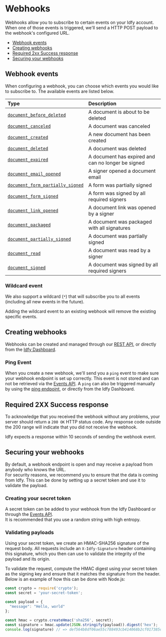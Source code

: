 # Webhooks

Webhooks allow you to subscribe to certain events on your Idfy account. When one of those events is triggered, we'll send a HTTP POST payload to the webhook's configured URL.

* [Webhook events](webhooks.md#webhook-events)
* [Creating webhooks](webhooks.md#creating-webhooks)
* [Required 2xx Success response](webhooks.md#required-2xx-success-response)
* [Securing your webhooks](webhooks.md#securing-your-webhooks)

## Webhook events

When configuring a webhook, you can choose which events you would like to subscribe to. The available events are listed below.

| Type | Description |
| :--- | :--- |
| [`document_before_deleted`](./#documentbeforedeletedevent) | A document is about to be deleted |
| [`document_canceled`](./#documentcanceledevent) | A document was canceled |
| [`document_created`](./#documentcreatedevent) | A new document has been created |
| [`document_deleted`](./#documentdeletedevent) | A document was deleted |
| [`document_expired`](./#documentexpiredevent) | A document has expired and can no longer be signed |
| [`document_email_opened`](./#documentemailopenedevent) | A signer opened a document email |
| [`document_form_partially_signed`](./#documentformpartiallysignedevent) | A form was partially signed |
| [`document_form_signed`](./#documentformsignedevent) | A form was signed by all required signers |
| [`document_link_opened`](./#documentlinkopenedevent) | A document link was opened by a signer |
| [`document_packaged`](./#documentpackagedevent) | A document was packaged with all signatures |
| [`document_partially_signed`](./#documentpartiallysignedevent) | A document was partially signed |
| [`document_read`](./#documentreadevent) | A document was read by a signer |
| [`document_signed`](./#documentsignedevent) | A document was signed by all required signers |

### Wildcard event

We also support a wildcard \(`*`\) that will subscribe you to all events \(including all new events in the future\).

Adding the wildcard event to an existing webhook will remove the existing specific events.

## Creating webhooks

Webhooks can be created and managed through our [REST API](https://developer.idfy.io/api#tag/Webhooks), or directly from the [Idfy Dashboard](https://dashboard.idfy.io).

### Ping Event

When you create a new webhook, we'll send you a `ping` event to make sure your webhook endpoint is set up correctly. This event is not stored and can not be retrieved via the [Events API](http://event-test.idfy.io/#tag/Webhooks). A `ping` can also be triggered manually by using the [ping endpoint](http://event-test.idfy.io/#operation/Webhooks_PingWebhook), or directly from the Idfy Dashboard.

## Required 2XX Success response

To acknowledge that you received the webhook without any problems, your server should return a `200 OK` HTTP status code. Any response code outside the 200 range will indicate that you did not receive the webhook.

Idfy expects a response within 10 seconds of sending the webhook event.

## Securing your webhooks

By default, a webhook endpoint is open and may receive a payload from anybody who knows the URL.  
For security reasons, we recommend you to ensure that the data is coming from Idfy. This can be done by setting up a secret token and use it to validate the payload.

### Creating your secret token

A secret token can be added to your webhook from the Idfy Dashboard or through the [Events API](http://event-test.idfy.io/#tag/Webhooks).  
It is recommended that you use a random string with high entropy.

### Validating payloads

Using your secret token, we create an HMAC-SHA256 signature of the request body. All requests include an `X-Idfy-Signature` header containing this signature, which you then can use to validate the integrity of the payload and its origin.

To validate the request, compute the HMAC digest using your secret token as the signing key and ensure that it matches the signature from the header. Below is an example of how this can be done with Node.js:

```javascript
const crypto = require('crypto');
const secret = 'your-secret-token';

const payload = {
  "message": "Hello, world"
};

const hmac = crypto.createHmac('sha256', secret);
const signature = hmac.update(JSON.stringify(payload)).digest('hex');
console.log(signature) // => def564b8df06ae55c788493cb414068b2cf017385d96ecb39aa3e844fdbbcdea
```

